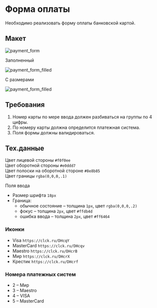 # Форма оплаты

Необходимо реализовать форму оплаты банковской картой.

## Макет

![payment_form](https://github.com/maxvipon/html-tasks/raw/master/payment_form.png)

Заполненный

![payment_form_filled](https://github.com/maxvipon/html-tasks/raw/master/payment_form_filled.png)

С размерами

![payment_form_filled](https://github.com/maxvipon/html-tasks/raw/master/payment_form_sizes.png)

## Требования

1. Номер карты по мере ввода должен разбиваться на группы по 4 цифры.
1. По номеру карты должна определится платежная система.
1. Поля формы должны валидироваться.

## Тех.данные

Цвет лицевой стороны `#f0f0ee`  
Цвет оборотной стороны `#e0ddd7`  
Цвет полоски на оборотной стороне `#8e8b85`  
Цвет границы `rgba(0,0,0,.1)`

Поля ввода
* Размер шрифта `18px`  
* Граница:
  * обычное состояние – толщина `1px`, цвет `rgba(0,0,0,.2)`
  * фокус – толщина `2px`, цвет `#ffdb4d`
  * ошибка ввода – толщина `2px`, цвет `#ff6464`

### Иконки

* Visa `https://clck.ru/DHcqY`
* MasterCard `https://clck.ru/DHcqv`
* Maestro `https://clck.ru/DHcrB`
* Мир `https://clck.ru/DHcrX`
* Крестик `https://clck.ru/DHcrf`

### Номера платежных систем

* 2 – Мир
* 3 – Maestro
* 4 – VISA
* 5 – MasterCard



